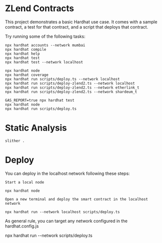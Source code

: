 # ZLend Contracts

This project demonstrates a basic Hardhat use case. It comes with a sample contract, a test for that contract, and a script that deploys that contract.

Try running some of the following tasks:

```shell
npx hardhat accounts --network mumbai
npx hardhat compile
npx hardhat help
npx hardhat test
npx hardhat test --network localhost

npx hardhat node
npx hardhat coverage
npx hardhat run scripts/deploy.ts --network localhost
npx hardhat run scripts/deploy-zlend2.ts --network localhost
npx hardhat run scripts/deploy-zlend2.ts --network etherlink_t
npx hardhat run scripts/deploy-zlend2.ts --network shardeum_t

GAS_REPORT=true npx hardhat test
npx hardhat node
npx hardhat run scripts/deploy.ts
```



# Static Analysis 
```
slither .
```

# Deploy

You can deploy in the localhost network following these steps:

    Start a local node

    npx hardhat node

    Open a new terminal and deploy the smart contract in the localhost network

    npx hardhat run --network localhost scripts/deploy.ts

As general rule, you can target any network configured in the hardhat.config.js

npx hardhat run --network <your-network> scripts/deploy.ts


